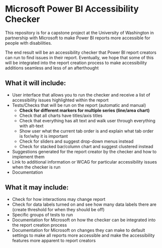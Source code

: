 # Microsoft Power BI Accessibility Checker
This repository is for a capstone project at the University of Washington in partnership with Microsoft to make Power BI reports more accessible for people with disabilities.

The end result will be an accessibility checker that Power BI report creators can run to find issues in their report. Eventually, we hope that some of this will be integrated into the report creation process to make accessibility additions seamless and less of an afterthought

## What it will include:
* User interface that allows you to run the checker and receive a list of accessibility issues highlighted within the report
* Tests/Checks that will be run on the report (automatic and manual)
  - **Check for different markers for multiple series (line/area chart)**
  - Check that all charts have titles/axis titles
  - Check that everything has alt text and walk user through everything with alt-text
  - Show user what the current tab order is and explain what tab order is for/why it is important
  - Check for sliders and suggest drop-down menus instead
  - Check for stacked bar/column chart and suggest clustered instead
* Suggestions generated for the report creator by the checker and how to implement them
* Link to additional information or WCAG for particular accessibility issues when the checker is run
* Documentation

## What it may include:
* Check for how interactions may change report
* Check for data labels turned on and see how many data labels there are (create threshold for when they should be off)
* Specific groups of tests to run
* Documentation for Microsoft on how the checker can be integrated into the report creation process
* Documentation for Microsoft on changes they can make to default settings to make all reports more accessible and make the accessibility features more apparent to report creators
